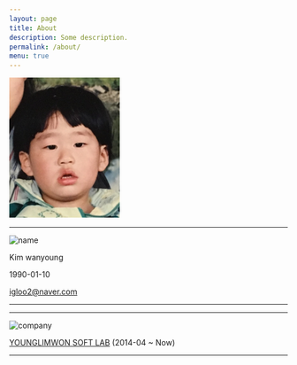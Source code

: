 ```yaml
---
layout: page
title: About
description: Some description.
permalink: /about/
menu: true
---
```


<img class="img-rounded" src="/assets/img/profile2.jpeg" alt="Kim wanyoung" width="200">

---

<img src="https://image.flaticon.com/icons/svg/1367/1367487.svg" alt="name" width="100" height="100"> 

Kim wanyoung

1990-01-10

[igloo2@naver.com](mailto:igloo2@naver.com)

---

---

<img src="https://image.flaticon.com/icons/svg/1367/1367494.svg" alt="company" width="100" height="100"> 

[YOUNGLIMWON SOFT LAB](https://www.ksystem.co.kr) (2014-04 ~ Now)

---


